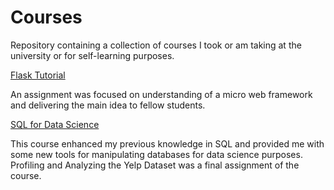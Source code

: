 # Courses

Repository containing a collection of courses I took or am taking at the university or for self-learning purposes. 

[Flask Tutorial](https://github.com/tatiana-norkina/Courses/tree/main/hello_flask)

An assignment was focused on understanding of a micro web framework and delivering the main idea to fellow students.  

[SQL for Data Science](https://github.com/tatiana-norkina/Courses/tree/main/SQL%20for%20Data%20Science)

This course enhanced my previous knowledge in SQL and provided me with some new tools for manipulating databases for data science purposes. 
Profiling and Analyzing the Yelp Dataset was a final assignment of the course.

